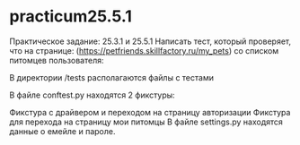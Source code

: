 # practicum25.5.1

Практическое задание: 25.3.1 и 25.5.1 Написать тест, который проверяет, что на странице: (https://petfriends.skillfactory.ru/my_pets) со списком питомцев пользователя:

В директории /tests располагаются файлы с тестами

В файле conftest.py находятся 2 фикстуры:

Фикстура с драйвером и переходом на страницу авторизации
Фикстура для перехода на страницу мои питомцы
В файле settings.py находятся данные о емейле и пароле.
